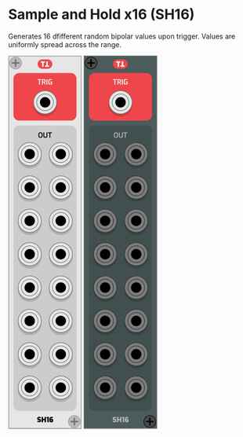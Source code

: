 # Sample and Hold x16 (SH16)
Generates 16 dfifferent random bipolar values upon trigger. Values are uniformly spread across the range.

![Default theme](https://github.com/thomassidor/tinytricks/blob/master/module-screenshots/default/SH16.png?raw=true)
![River bed theme](https://github.com/thomassidor/tinytricks/blob/master/module-screenshots/river-bed/SH16.png?raw=true)
